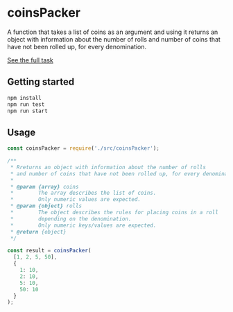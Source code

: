 # coinsPacker 
A function that takes a list of coins as an argument and using it returns an object with information about the number of rolls and number of coins that have not been rolled up, for every denomination.

[See the full task](https://gist.github.com/mdybciak/a731577d1091d657ff81f377b553797a)

## Getting started

```bash
npm install
npm run test
npm run start
```

## Usage

```js
const coinsPacker = require('./src/coinsPacker');

/**
 * Rreturns an object with information about the number of rolls 
 * and number of coins that have not been rolled up, for every denomination.
 *
 * @param {array} coins
 *        The array describes the list of coins.
 *        Only numeric values are expected.
 * @param {object} rolls
 *        The object describes the rules for placing coins in a roll
 *        depending on the denomination.
 *        Only numeric keys/values are expected.
 * @return {object}
 */

const result = coinsPacker(
  [1, 2, 5, 50], 
  {
    1: 10,
    2: 10,
    5: 10,
    50: 10
  }
);
```